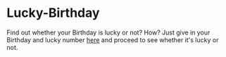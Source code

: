 # Lucky-Birthday
Find out whether your Birthday is lucky or not? How? Just give in your Birthday and lucky number [here](https://check-lucky-dob.netlify.app/) and proceed to see whether it's lucky or not.
